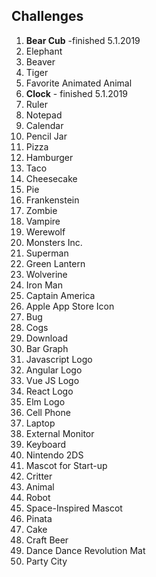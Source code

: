 ## Challenges

1. <b>Bear Cub</b> -finished 5.1.2019
2. Elephant
3. Beaver
4. Tiger
5. Favorite Animated Animal
6. <b>Clock</b> - finished 5.1.2019
7. Ruler
8. Notepad
9. Calendar
10. Pencil Jar
11. Pizza
12. Hamburger
13. Taco
14. Cheesecake
15. Pie
16. Frankenstein
17. Zombie
18. Vampire
19. Werewolf
20. Monsters Inc.
21. Superman
22. Green Lantern
23. Wolverine
24. Iron Man
25. Captain America
26. Apple App Store Icon
27. Bug
28. Cogs
29. Download
30. Bar Graph
31. Javascript Logo
32. Angular Logo
33. Vue JS Logo
34. React Logo
35. Elm Logo
36. Cell Phone
37. Laptop
38. External Monitor
39. Keyboard
40. Nintendo 2DS
41. Mascot for Start-up
42. Critter
43. Animal
44. Robot
45. Space-Inspired Mascot
46. Pinata
47. Cake
48. Craft Beer
49. Dance Dance Revolution Mat
50. Party City
